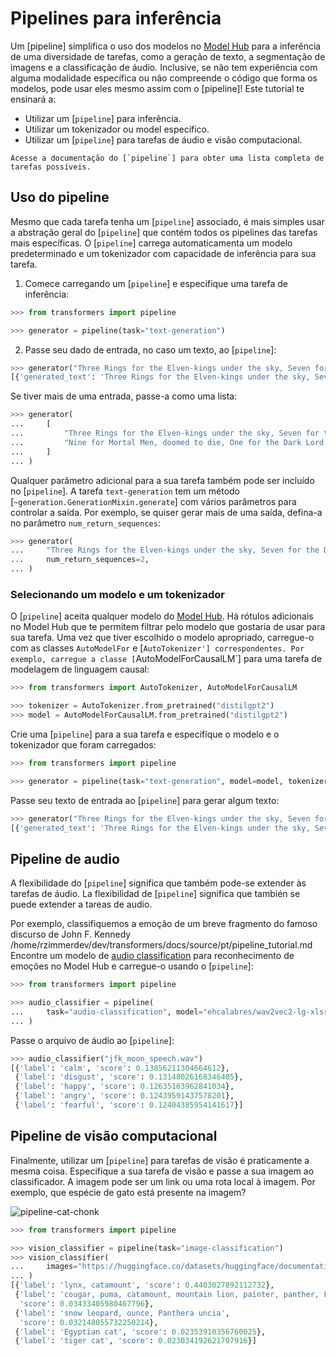 <!--Copyright 2022 The HuggingFace Team. All rights reserved.

Licensed under the Apache License, Version 2.0 (the "License"); you may not use this file except in compliance with
the License. You may obtain a copy of the License at

http://www.apache.org/licenses/LICENSE-2.0

Unless required by applicable law or agreed to in writing, software distributed under the License is distributed on
an "AS IS" BASIS, WITHOUT WARRANTIES OR CONDITIONS OF ANY KIND, either express or implied. See the License for the
specific language governing permissions and limitations under the License.

⚠️ Note that this file is in Markdown but contain specific syntax for our doc-builder (similar to MDX) that may not be
rendered properly in your Markdown viewer.

-->

# Pipelines para inferência

Um [pipeline] simplifica o uso dos modelos no [Model Hub](https://huggingface.co/models) para a inferência de uma diversidade de tarefas,
como a geração de texto, a segmentação de imagens e a classificação de áudio.
Inclusive, se não tem experiência com alguma modalidade específica ou não compreende o código que forma os modelos,
pode usar eles mesmo assim com o [pipeline]! Este tutorial te ensinará a:

* Utilizar um [`pipeline`] para inferência.
* Utilizar um tokenizador ou model específico.
* Utilizar um [`pipeline`] para tarefas de áudio e visão computacional.

<Tip>

    Acesse a documentação do [`pipeline`] para obter uma lista completa de tarefas possíveis.

</Tip>

## Uso do pipeline

Mesmo que cada tarefa tenha um [`pipeline`] associado, é mais simples usar a abstração geral do [`pipeline`] que
contém todos os pipelines das tarefas mais específicas.
O [`pipeline`] carrega automaticamenta um modelo predeterminado e um tokenizador com capacidade de inferência para sua
tarefa.

1. Comece carregando um [`pipeline`] e especifique uma tarefa de inferência:

```py
>>> from transformers import pipeline

>>> generator = pipeline(task="text-generation")
```

2. Passe seu dado de entrada, no caso um texto, ao [`pipeline`]:

```py
>>> generator("Three Rings for the Elven-kings under the sky, Seven for the Dwarf-lords in their halls of stone")
[{'generated_text': 'Three Rings for the Elven-kings under the sky, Seven for the Dwarf-lords in their halls of stone, Seven for the Iron-priests at the door to the east, and thirteen for the Lord Kings at the end of the mountain'}]
```

Se tiver mais de uma entrada, passe-a como uma lista:

```py
>>> generator(
...     [
...         "Three Rings for the Elven-kings under the sky, Seven for the Dwarf-lords in their halls of stone",
...         "Nine for Mortal Men, doomed to die, One for the Dark Lord on his dark throne",
...     ]
... )
```

Qualquer parâmetro adicional para a sua tarefa também pode ser incluído no [`pipeline`]. A tarefa `text-generation` tem um método
[`~generation.GenerationMixin.generate`] com vários parâmetros para controlar a saída.
Por exemplo, se quiser gerar mais de uma saída, defina-a no parâmetro `num_return_sequences`:

```py
>>> generator(
...     "Three Rings for the Elven-kings under the sky, Seven for the Dwarf-lords in their halls of stone",
...     num_return_sequences=2,
... )
```

### Selecionando um modelo e um tokenizador

O [`pipeline`] aceita qualquer modelo do [Model Hub](https://huggingface.co/models). Há rótulos adicionais no Model Hub
que te permitem filtrar pelo modelo que gostaria de usar para sua tarefa. Uma vez que tiver escolhido o modelo apropriado,
carregue-o com as classes `AutoModelFor` e [`AutoTokenizer'] correspondentes. Por exemplo, carregue a classe [`AutoModelForCausalLM`]
para uma tarefa de modelagem de linguagem causal:

```py
>>> from transformers import AutoTokenizer, AutoModelForCausalLM

>>> tokenizer = AutoTokenizer.from_pretrained("distilgpt2")
>>> model = AutoModelForCausalLM.from_pretrained("distilgpt2")
```

Crie uma [`pipeline`] para a sua tarefa e especifíque o modelo e o tokenizador que foram carregados:

```py
>>> from transformers import pipeline

>>> generator = pipeline(task="text-generation", model=model, tokenizer=tokenizer)
```

Passe seu texto de entrada ao [`pipeline`] para gerar algum texto:

```py
>>> generator("Three Rings for the Elven-kings under the sky, Seven for the Dwarf-lords in their halls of stone")
[{'generated_text': 'Three Rings for the Elven-kings under the sky, Seven for the Dwarf-lords in their halls of stone, Seven for the Dragon-lords (for them to rule in a world ruled by their rulers, and all who live within the realm'}]
```

## Pipeline de audio

A flexibilidade do [`pipeline`] significa que também pode-se extender às tarefas de áudio.
La flexibilidad de [`pipeline`] significa que también se puede extender a tareas de audio.

Por exemplo, classifiquemos a emoção de um breve fragmento do famoso discurso de John F. Kennedy /home/rzimmerdev/dev/transformers/docs/source/pt/pipeline_tutorial.md
Encontre um modelo de [audio classification](https://huggingface.co/models?pipeline_tag=audio-classification) para
reconhecimento de emoções no Model Hub e carregue-o usando o [`pipeline`]:

```py
>>> from transformers import pipeline

>>> audio_classifier = pipeline(
...     task="audio-classification", model="ehcalabres/wav2vec2-lg-xlsr-en-speech-emotion-recognition"
... )
```

Passe o arquivo de áudio ao [`pipeline`]:

```py
>>> audio_classifier("jfk_moon_speech.wav")
[{'label': 'calm', 'score': 0.13856211304664612},
 {'label': 'disgust', 'score': 0.13148026168346405},
 {'label': 'happy', 'score': 0.12635163962841034},
 {'label': 'angry', 'score': 0.12439591437578201},
 {'label': 'fearful', 'score': 0.12404385954141617}]
```

## Pipeline de visão computacional

Finalmente, utilizar um [`pipeline`] para tarefas de visão é praticamente a mesma coisa.
Especifique a sua tarefa de visão e passe a sua imagem ao classificador.
A imagem pode ser um link ou uma rota local à imagem. Por exemplo, que espécie de gato está presente na imagem?

![pipeline-cat-chonk](https://huggingface.co/datasets/huggingface/documentation-images/resolve/main/pipeline-cat-chonk.jpeg)

```py
>>> from transformers import pipeline

>>> vision_classifier = pipeline(task="image-classification")
>>> vision_classifier(
...     images="https://huggingface.co/datasets/huggingface/documentation-images/resolve/main/pipeline-cat-chonk.jpeg"
... )
[{'label': 'lynx, catamount', 'score': 0.4403027892112732},
 {'label': 'cougar, puma, catamount, mountain lion, painter, panther, Felis concolor',
  'score': 0.03433405980467796},
 {'label': 'snow leopard, ounce, Panthera uncia',
  'score': 0.032148055732250214},
 {'label': 'Egyptian cat', 'score': 0.02353910356760025},
 {'label': 'tiger cat', 'score': 0.023034192621707916}]
```
